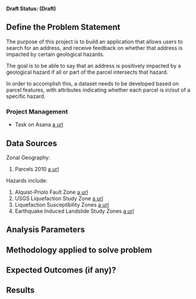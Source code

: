 **Draft Status: (Draft)**

## Define the Problem Statement
The purpose of this project is to build an application that allows users to search for an address, and receive feedback on whether that address is impacted by certain geological hazards.

The goal is to be able to say that an address is positively impacted by a geological hazard if all or part of the parcel intersects that hazard.

In order to accomplish this, a dataset needs to be developed based on parcel features, with attributes indicating whether each parcel is in/out of a specific hazard. 

### Project Management 
- Task on Asana [a url](https://app.asana.com/0/412103232252676/795829633431058/f)

## Data Sources
Zonal Geography:
1. Parcels 2010 [a url](https://app.asana.com/0/412103232252676/795829633431058/f)

Hazards include: 
1. Alquist-Priolo Fault Zone [a url](https://mtc.maps.arcgis.com/home/item.html?id=1935ec41c8b04a21bff1ebb1e5c050ca)
2. USGS Liquefaction Study Zone [a url](https://mtc.maps.arcgis.com/home/item.html?id=044546a891414c90a17a54bb2aa594bb)
3. Liquefaction Susceptibility Zones [a url](https://mtc.maps.arcgis.com/home/item.html?id=b88a7506b3054189b2cbd475371b1199)
4. Earthquake Induced Landslide Study Zones [a url](https://mtc.maps.arcgis.com/home/item.html?id=2b40285fe87a402db105de31dd124dc0#overview)

## Analysis Parameters


## Methodology applied to solve problem


## Expected Outcomes (if any)?


## Results


